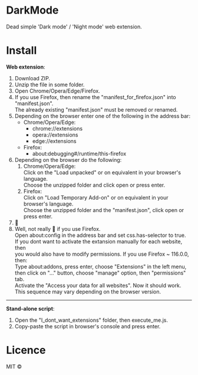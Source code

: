 # DarkMode
Dead simple 'Dark mode' / 'Night mode' web extension.
# Install
__Web extension__:
1. Download ZIP.
2. Unzip the file in some folder.
3. Open Chrome/Opera/Edge/Firefox.
4. If you use Firefox, then rename the "manifest_for_firefox.json" into "manifest.json".  
   The already existing "manifest.json" must be removed or renamed.
5. Depending on the browser enter one of the following in the address bar:
   - Chrome/Opera/Edge:
      - chrome://extensions
      - opera://extensions
      - edge://extensions
   - Firefox:
      - about:debugging#/runtime/this-firefox
6. Depending on the browser do the following:
   1. Chrome/Opera/Edge:  
      Click on the "Load unpacked" or on equivalent in your browser's language.  
      Choose the unzipped folder and click open or press enter.  
   2. Firefox:  
      Click on "Load Temporary Add-on" or on equivalent in your browser's language.  
      Choose the unzipped folder and the "manifest.json", click open or press enter.  
7. :tada:
8. Well, not really :tada: if you use Firefox.  
   Open about:config in the address bar and set css.has-selector to true.  
   If you dont want to activate the extansion manually for each website, then  
   you would also have to modify permissions. If you use Firefox ~ 116.0.0, then:  
   Type about:addons, press enter, choose "Extensions" in the left menu,  
   then click on "..." button, choose "manage" option, then "permissions" tab.  
   Activate the "Access your data for all websites". Now it should work.  
   This sequence may vary depending on the browser version.
   
- - - -
__Stand-alone script__:
1. Open the "I_dont_want_extensions" folder, then execute_me.js.
2. Copy-paste the script in browser's console and press enter.
# Licence
MIT :copyright:
